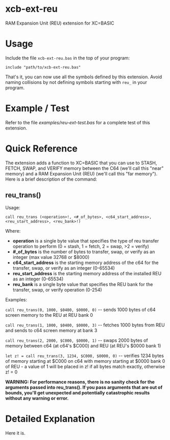 # xcb-ext-reu
RAM Expansion Unit (REU) extension for XC=BASIC

# Usage

Include the file `xcb-ext-reu.bas` in the top of your program:

`include "path/to/xcb-ext-reu.bas"`
    
That's it, you can now use all the symbols defined by this extension. Avoid naming collisions by not defining symbols starting with `reu_` in your program.

# Example / Test

Refer to the file *examples/reu-ext-test.bas* for a complete test of this extension.

# Quick Reference

The extension adds a function to XC=BASIC that you can use to STASH, FETCH, SWAP, and VERIFY memory between the C64 (we'll call this "near" memory) and a RAM Expansion Unit (REU) (we'll call this "far memory"). Here is a brief description of the command:

## reu_trans()
Usage:

`call reu_trans (<operation>!, <#_of_bytes>, <c64_start_address>, <reu_start_address>, <reu_bank>!)`
  
Where:

* **operation** is a single byte value that specifies the type of reu transfer operation to perform (0 = stash, 1 = fetch, 2 = swap, >2 = verify)
* **#_of_bytes** is the number of bytes to transfer, swap, or verify as an integer (max value 32768 or $8000) 
* **c64_start_address** is the starting memory address of the c64 for the transfer, swap, or verify as an integer (0-65534)
* **reu_start_address** is the starting memory address of the installed REU as an integer (0-65534)
* **reu_bank** is a single byte value that specifies the REU bank for the transfer, swap, or verify operation (0-254)

Examples:

`call reu_trans(0, 1000, $0400, $0000, 0)` -- sends 1000 bytes of c64 screen memory to the REU at REU bank 0

`call reu_trans(1, 1000, $0400, $0000, 3)` -- fetches 1000 bytes from REU and sends to c64 screen memory at bank 3

`call reu_trans(2, 2000, $C000, $0000, 1)` -- swaps 2000 bytes of memory between c64 (at c64's $C000) and REU (at REU's $0000 bank 1)

`let z! = call reu_trans(3, 1234, $C000, $0000, 0)` -- verifies 1234 bytes of memory starting at $C000 on c64 with memory starting at $0000 bank 0 of REU - a value of 1 will be placed in z! if all bytes match exactly, otherwise z! = 0


**WARNING: For performance reasons, there is no sanity check for the arguments passed into reu_trans(). If you pass arguments that are out of bounds, you'll get unexpected and potentially catastrophic results without any warning or error.**

# Detailed Explanation

Here it is.

